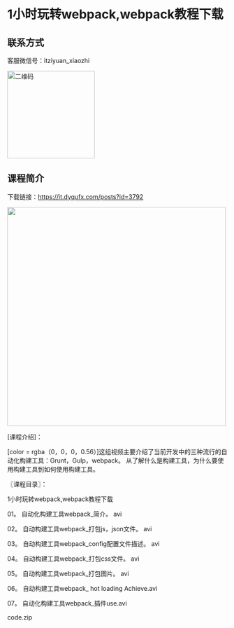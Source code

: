 # 1小时玩转webpack,webpack教程下载

## 联系方式

客服微信号：itziyuan_xiaozhi

<img src="https://ziyuanyun.oss-cn-guangzhou.aliyuncs.com/common/20240614073449/666b82192834a.jpg" width="200" height="200" alt="二维码">

## 课程简介

下载链接：https://it.dyqufx.com/posts?id=3792

<img src="https://ziyuanyun.oss-cn-guangzhou.aliyuncs.com/yun/20240515185334/6644942eda5e1.jpg" width="500" alt="">

  [课程介绍]：

 [color = rgba（0，0，0，0.56）]这组视频主要介绍了当前开发中的三种流行的自动化构建工具：Grunt，Gulp，webpack。 从了解什么是构建工具，为什么要使用构建工具到如何使用构建工具。

 〖课程目录〗：

 1小时玩转webpack,webpack教程下载



 01。 自动化构建工具webpack_简介。 avi

 02。 自动构建工具webpack_打包js，json文件。 avi

 03。 自动构建工具webpack_config配置文件描述。 avi

 04。 自动构建工具webpack_打包css文件。 avi

 05。 自动构建工具webpack_打包图片。 avi

 06。 自动构建工具webpack_ hot loading Achieve.avi

 07。 自动化构建工具webpack_插件use.avi

 code.zip

  